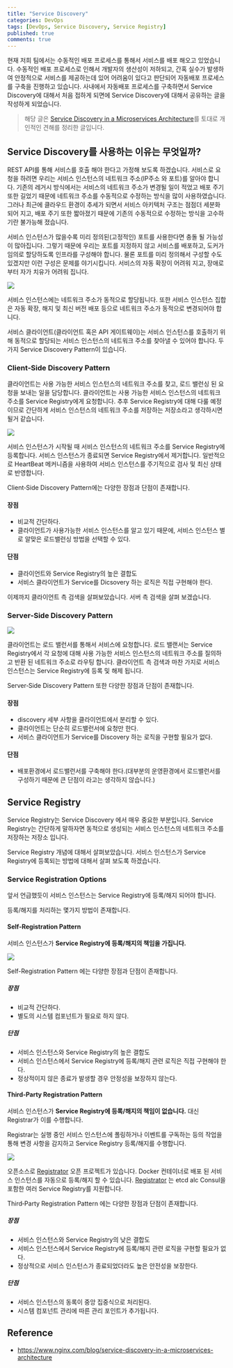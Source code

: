 ```yaml
---
title: "Service Discovery"
categories: DevOps
tags: [DevOps, Service Discovery, Service Registry]
published: true
comments: true
---
```




현재 저희 팀에서는 수동적인 배포 프로세스를 통해서 서비스를 배포 해오고 있었습니다. 수동적인 배포 프로세스로 인해서 개발자의 생산성이 저하되고, 간혹 실수가 발생하여 안정적으로 서비스를 제공하는데 있어 어려움이 있다고 판단되어 자동배포 프로세스를 구축을 진행하고 있습니다. 사내에서 자동배포 프로세스를 구축하면서 Service Discovery에 대해서 처음 접하게 되면에 Service Discovery에 대해서 공유하는 글을 작성하게 되었습니다.

> 해당 글은 [Service Discovery in a Microservices Architecture](https://www.nginx.com/blog/service-discovery-in-a-microservices-architecture)를 토대로 개인적인 견해를 정리한 글입니다.

 

## Service Discovery를 사용하는 이유는 무엇일까?

REST API를 통해 서비스를 호출 해야 한다고 가정해 보도록 하겠습니다. 서비스로 요청을 하려면 우리는 서비스 인스턴스의 네트워크 주소(IP주소 와 포트)를 알아야 합니다. 기존의 레거시 방식에서는 서비스의 네트워크 주소가 변경될 일이 적었고 배포 주기 또한 길었기 때문에 네트워크 주소를 수동적으로 수정하는 방식을 많이 사용하였습니다. 그러나 최근에 클라우드 환경이 추세가 되면서 서비스 아키텍처 구조는 점점더 세분화 되어 지고, 배포 주기 또한 짧아졌기 때문에 기존의 수동적으로 수정하는 방식을 고수하기란 불가능해 졌습니다. 

서비스 인스턴스가 많을수록 미리 정의된(고정적인) 포트를 사용한다면 충돌 될 가능성이 많아집니다. 그렇기 때문에 우리는 포트를 지정하지 않고 서비스를 배포하고, 도커가 임의로 할당하도록 인프라를 구성해야 합니다. 물론 포트를 미리 정의해서 구성할 수도 있겠지만 이런 구성은 문제를 야기시킵니다. 서비스의 자동 확장이 어려워 지고, 장애로 부터 자가 치유가 어려워 집니다.

![](/images/2018/0515_01_05.png)

서비스 인스턴스에는 네트워크 주소가 동적으로 할당됩니다. 또한 서비스 인스턴스 집합은 자동 확장, 해지 및 최신 버전 배포 등으로 네트워크 주소가 동적으로 변경되어야 합니다.

서비스 클라이언트(클라이언트 혹은 API 게이트웨이)는 서비스 인스턴스를 호출하기 위해 동적으로 할당되는 서비스 인스턴스의 네트워크 주소를 찾아낼 수 있어야 합니다. 두 가지 Service Discovery Pattern이 있습니다. 



### Client‑Side Discovery Pattern

클라이언트는 사용 가능한 서비스 인스턴스의 네트워크 주소를 찾고, 로드 밸런싱 된 요청을 보내는 일을 담당합니다. 클라이언트는 사용 가능한 서비스 인스턴스의 네트워크 주소를 Service Registry에게 요청합니다. 추후 Service Registry에 대해 다룰 예정이므로 간단하게 서비스 인스턴스의 네트워크 주소를 저장하는 저장소라고 생각하시면 될거 같습니다.

![](/images/2018/0515_01_01.png)

서비스 인스턴스가 시작될 때 서비스 인스턴스의 네트워크 주소를 Service Registry에 등록합니다. 서비스 인스턴스가 종료되면 Service Registry에서 제거합니다. 일반적으로 HeartBeat 메커니즘을 사용하여 서비스 인스턴스를 주기적으로 검사 및 최신 상태로 반영합니다.

Client‑Side Discovery Pattern에는 다양한 장점과 단점이 존재합니다.

#### 장점

- 비교적 간단하다.
- 클라이언트가 사용가능한 서비스 인스턴스를 알고 있기 때문에, 서비스 인스턴스 별로 알맞은 로드밸런싱 방법을 선택할 수 있다.

#### 단점

- 클라이언트와 Service Registry의 높은 결합도
- 서비스 클라이언트가 Service를 Dicsovery 하는 로직은 직접 구현해야 한다.



이제까지 클라이언트 측 검색을 살펴보았습니다. 서버 측 검색을 살펴 보겠습니다.



### Server‑Side Discovery Pattern

![](/images/2018/0515_01_02.png)

클라이언트는 로드 밸런서를 통해서 서비스에 요청합니다. 로드 밸랜서는 Service Registry에서 각 요청에 대해 사용 가능한 서비스 인스턴스의 네트워크 주소를 질의하고 반환 된 네트워크 주소로 라우팅 합니다. 클라이언트 측 검색과 마찬 가지로 서비스 인스턴스는 Service Registry에 등록 및 해제 됩니다.

Server‑Side Discovery Pattern 또한 다양한 장점과 단점이 존재합니다.



#### 장점

- discovery 세부 사항을 클라이언트에서 분리할 수 있다.
- 클라이언트는 단순히 로드밸런서에 요청만 한다.
- 서비스 클라이언트가 Service를 Discovery 하는 로직을 구현할 필요가 없다.

#### 단점

- 배포환경에서 로드밸런서를 구축해야 한다.(대부분의 운영환경에서 로드밸런서를 구성하기 때문에 큰 단점이 라고는 생각하지 않습니다.)



## Service Registry

Service Registry는 Service Discovery 에서 매우 중요한 부분입니다. Service Registry는 간단하게 말하자면 동적으로 생성되는 서비스 인스턴스의 네트워크 주소를 저장하는 저장소 입니다.

Service Registry 개념에 대해서 살펴보았습니다. 서비스 인스턴스가 Service Registry에 등록되는 방법에 대해서 살펴 보도록 하겠습니다.



### Service Registration Options

앞서 언급했듯이 서비스 인스턴스는 Service Registry에 등록/해지 되어야 합니다.

등록/해지를 처리하는 몇가지 방법이 존재합니다.

#### Self‑Registration Pattern

서비스 인스턴스가 **Service Registry에 등록/해지의 책임을 가집니다.**

![](/images/2018/0515_01_03.png)

Self-Registration Pattern 에는 다양한 장점과 단점이 존재합니다.



##### 장점

- 비교적 간단하다.
- 별도의 시스템 컴포넌트가 필요로 하지 않다.

##### 단점

- 서비스 인스턴스와 Service Registry의 높은 결합도
- 서비스 인스턴스에서 Service Registry에 등록/해지 관련 로직은 직접 구현해야 한다.
- 정상적이지 않은 종료가 발생할 경우 안정성을 보장하지 않는다.



#### Third‑Party Registration Pattern

서비스 인스턴스가 **Service Registry에 등록/해지의 책임이 없습니다.** 대신 Registrar가 이를 수행합니다.

Registrar는 실행 중인 서비스 인스턴스에 폴링하거나 이벤트를 구독하는 등의 작업을 통해 변경 사항을 감지하고 Service Registry 등록/해지를 수행합니다.

![](/images/2018/0515_01_04.png)

오픈소스로 [Registrator](https://github.com/gliderlabs/registrator) 오픈 프로젝트가 있습니다. Docker 컨테이너로 배포 된 서비스 인스턴스를 자동으로 등록/해지 할 수 있습니다. [Registrator](https://github.com/gliderlabs/registrator) 는 etcd alc Consul을 포함한 여러 Service Registry를 지원합니다.

Third‑Party Registration Pattern 에는 다양한 장점과 단점이 존재합니다.

##### 장점

- 서비스 인스턴스와 Service Registry의 낮은 결합도
- 서비스 인스턴스에서 Service Registry에 등록/해지 관련 로직을 구현할 필요가 없다.
- 정상적으로 서비스 인스턴스가 종료되었더라도 높은 안전성을 보장한다.

##### 단점

- 서비스 인스턴스의 동록이 중앙 집중식으로 처리된다.
- 시스템 컴포넌트 관리에 따른 관리 포인트가 추가됩니다.



## Reference

- https://www.nginx.com/blog/service-discovery-in-a-microservices-architecture